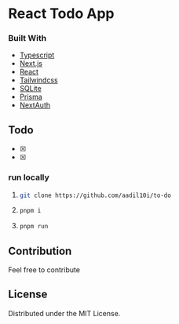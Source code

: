 # React Todo App
<!-- add screenshot -->

### Built With

* [Typescript](https://www.typescriptlang.org/)
* [Next.js](https://nextjs.org/)
* [React](https://react.dev/)
* [Tailwindcss](https://tailwindcss.com/)
* [SQLite](https://www.sqlite.org/)
* [Prisma](https://www.prisma.io/)
* [NextAuth](https://next-auth.js.org/)

<!-- Todo -->
## Todo

- [x] 
- [x] 

### run locally

1. ```sh
   git clone https://github.com/aadil10i/to-do
   ```
3. ```sh
   pnpm i
   ```
4. ```sh
   pnpm run
   ```

<!-- MARKDOWN LINKS & IMAGES -->
<!-- https://www.markdownguide.org/basic-syntax/#reference-style-links -->
[product-screenshot]: images/screenshot.png

<!-- Contribution -->
## Contribution

Feel free to contribute

<!-- LICENSE -->
## License

Distributed under the MIT License.



